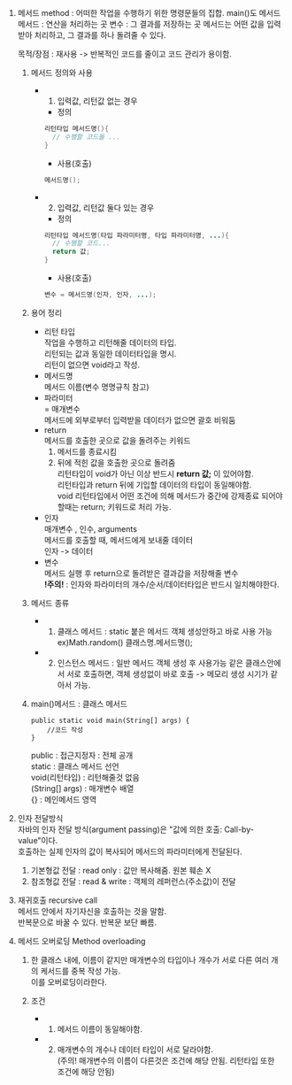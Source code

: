 1. 메서드 method
	: 어떠한 작업을 수행하기 위한 명령문들의 집합. main()도 메서드
	메서드 : 연산을 처리하는 곳
	변수 : 그 결과를 저장하는 곳
	메서드는 어떤 값을 입력받아 처리하고, 그 결과를 하나 돌려줄 수 있다.

	목적/장점 : 재사용 -> 반복적인 코드를 줄이고 코드 관리가 용이함.

	1) 메서드 정의와 사용
		+ 1. 입력값, 리턴값 없는 경우
			- 정의
          ```java
          리턴타입 메서드명(){
            // 수행할 코드들 ...
          }
          ```  
			- 사용(호출)  
          ```java
          메서드명();  
          ```
		+ 2. 입력값, 리턴값 둘다 있는 경우  
			- 정의  
          ```java
          리턴타입 메서드명(타입 파라미터명, 타입 파라미터명, ...){
            // 수행할 코드...
            return 값;
          }
          ```
			- 사용(호출)  
          ```java
          변수 = 메서드명(인자, 인자, ...);  
          ```  
	2) 용어 정리  
		+ 리턴 타입  
			작업을 수행하고 리턴해줄 데이터의 타입.  
			리턴되는 값과 동일한 데이터타입을 명시.  
			리턴이 없으면 void라고 작성.  
		+ 메서드명  
			메서드 이름(변수 명명규칙 참고)  
		+ 파라미터  
			= 매개변수    
			메서드에 외부로부터 입력받을 데이터가 없으면 괄호 비워둠  
		+ return  
			메서드를 호출한 곳으로 값을 돌려주는 키워드  
			1) 메서드를 종료시킴  
			2) 뒤에 적힌 값을 호출한 곳으로 돌려줌  
			리턴타입이 void가 아닌 이상 반드시 **return 값;** 이 있어야함.  
			리턴타입과 return 뒤에 기입할 데이터의 타입이 동일해야함.  
			void 리턴타입에서 어떤 조건에 의해 메서드가 중간에 강제종료 되어야 할때는 return; 키워드로 처리 가능.  
		+ 인자  
			매개변수 , 인수, arguments  
				메서드를 호출할 때, 메서드에게 보내줄 데이터  
				인자 -> 데이터  
		+ 변수  
			메서드 실행 후 return으로 돌려받은 결과갑을 저장해줄 변수  
**!주의!** : 인자와 파라미터의 개수/순서/데이터타입은 반드시 일치해야한다.  

	3) 메서드 종류 
		+ 1. 클래스 메서드 : static 붙은 메서드 
			객체 생성안하고 바로 사용 가능 ex)Math.random()
			클래스명.메서드명(); 

		+ 2. 인스턴스 메서드 : 일반 메서드 
			객체 생성 후 사용가능
			같은 클래스안에서 서로 호출하면, 객체 생성없이 바로 호출 
			-> 메모리 생성 시기가 같아서 가능.
	4) main()메서드 : 클래스 메서드
		```
		public static void main(String[] args) {
			//코드 작성
		}
		```  
		public : 접근지정자 : 전체 공개  
		static : 클래스 메서드 선언  
		void(리턴타입) : 리턴해줄것 없음  
		(String[] args) : 매개변수 배열  
		{} : 메인메서드 영역  

2. 인자 전달방식  
	자바의 인자 전달 방식(argument passing)은 "값에 의한 호출: Call-by-value"이다.  
	호출하는 실제 인자의 값이 복사되어 메서드의 파라미터에게 전달된다.  
	
	1) 기본형값 전달 : read only : 값만 복사해줌. 원본 훼손 X  
	2) 참조형값 전달 : read & write : 객체의 레퍼런스(주소값)이 전달  

3. 재귀호출 recursive call  
	메서드 안에서 자기자신을 호출하는 것을 말함.  
	반복문으로 바꿀 수 있다. 반복문 보단 빠름.  

4. 메서드 오버로딩 Method overloading  
	1) 한 클래스 내에, 이름이 같지만 매개변수의 타입이나 개수가 서로 다른 여러 개의 케서드를 중복 작성 가능.  
	   이를 오버로딩이라한다.  

	2) 조건  
		+ 1) 메서드 이름이 동일해야함.  
		+ 2) 매개변수의 개수나 데이터 타입이 서로 달라야함.  
		(주의! 매개변수의 이름이 다른것은 조건에 해당 안됨.
			리턴타입 또한 조건에 해당 안됨) 
